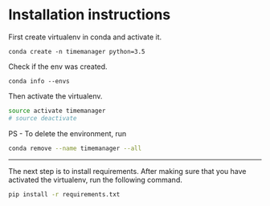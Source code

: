 # Installation instructions

First create virtualenv in conda and activate it.

```
conda create -n timemanager python=3.5
```

Check if the env was created.

```
conda info --envs
```

Then activate the virtualenv.

```sh
source activate timemanager
# source deactivate
```

PS - To delete the environment, run

```sh
conda remove --name timemanager --all
```

-------

The next step is to install requirements. After making sure that you have activated the virtualenv, run the following command.

```sh
pip install -r requirements.txt
```
